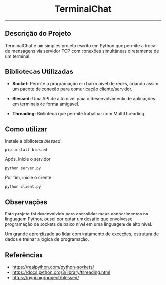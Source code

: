 <h1 align="center">TerminalChat</h1>
<hr>

<h2>Descrição do Projeto</h2>
<p>TerminalChat é um simples projeto escrito em Python que permite a troca de mensagens
via servidor TCP com conexões simultâneas diretamente de um terminal.</p>

<h2>Bibliotecas Utilizadas</h2>

* <strong>Socket:</strong> Permite a programação em baixo nível de redes, criando assim um pacote de conexão
para comunicação cliente/servidor.

* <strong>Blessed:</strong> Uma API de alto nível para o desenvolvimento de aplicações em terminais de forma
amigável.

* <strong>Threading:</strong> Biblioteca que permite trabalhar com MultiThreading.

<h2>Como utilizar</h2>

<p>Instale a biblioteca <i>blessed</i></p>

```shell
pip install blessed
```

<p>Após, inicie o servidor</p>

```shell
python server.py
```

<p>Por fim, inicie o cliente</p>

```shell
python client.py
```

<h2>Observações</h2>
<p>Este projeto foi desenvolvido para consolidar meus conhecimentos na linguagem Python, ousei por optar
um desafio que envolvesse programação de sockets de baixo nível em uma linguagem de alto nível.</p>

<p>Um grande aprendizado ao lidar com tratamento de exceções, estrutura de dados e treinar a lógica de programação.</p>

<h2>Referências</h2>

* https://realpython.com/python-sockets/
* https://docs.python.org/3/library/threading.html
* https://pypi.org/project/blessed/